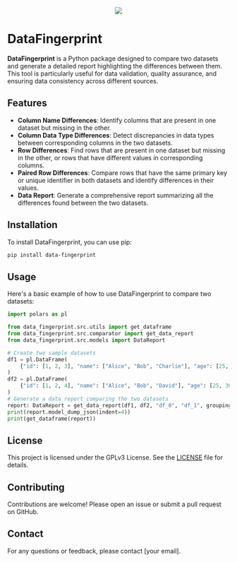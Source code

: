 <p align="center">
  <img src="items/SimpleSimpler_logo_green.svg" />
</p>

# DataFingerprint

**DataFingerprint** is a Python package designed to compare two datasets and generate a detailed report highlighting the differences between them. This tool is particularly useful for data validation, quality assurance, and ensuring data consistency across different sources.

## Features

- **Column Name Differences**: Identify columns that are present in one dataset but missing in the other.
- **Column Data Type Differences**: Detect discrepancies in data types between corresponding columns in the two datasets.
- **Row Differences**: Find rows that are present in one dataset but missing in the other, or rows that have different values in corresponding columns.
- **Paired Row Differences**: Compare rows that have the same primary key or unique identifier in both datasets and identify differences in their values.
- **Data Report**: Generate a comprehensive report summarizing all the differences found between the two datasets.

## Installation

To install DataFingerprint, you can use pip:
```bash
pip install data-fingerprint
```

## Usage

Here's a basic example of how to use DataFingerprint to compare two datasets:
```python
import polars as pl

from data_fingerprint.src.utils import get_dataframe
from data_fingerprint.src.comparator import get_data_report
from data_fingerprint.src.models import DataReport

# Create two sample datasets
df1 = pl.DataFrame(
    {"id": [1, 2, 3], "name": ["Alice", "Bob", "Charlie"], "age": [25, 30, 35]}
)
df2 = pl.DataFrame(
    {"id": [1, 2, 4], "name": ["Alice", "Bob", "David"], "age": [25, 30, 40]}
)
# Generate a data report comparing the two datasets
report: DataReport = get_data_report(df1, df2, "df_0", "df_1", grouping_columns=["id"])
print(report.model_dump_json(indent=4))
print(get_dataframe(report))
```

## License

This project is licensed under the GPLv3 License. See the [LICENSE](LICENSE) file for details.

## Contributing

Contributions are welcome! Please open an issue or submit a pull request on GitHub.

## Contact

For any questions or feedback, please contact [your email].